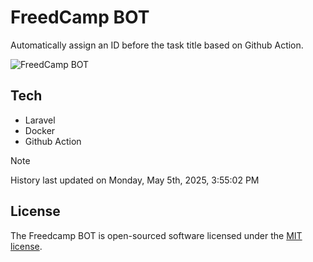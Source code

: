 # FreedCamp BOT

Automatically assign an ID before the task title based on Github Action.

![FreedCamp BOT](https://repository-images.githubusercontent.com/737932867/7d34798b-2680-471c-b089-a78a718d3d6a)

## Tech

- Laravel
- Docker
- Github Action

> [!NOTE]  
> History last updated on Monday, May 5th, 2025, 3:55:02 PM

## License

The Freedcamp BOT is open-sourced software licensed under the [MIT license](https://opensource.org/licenses/MIT).

